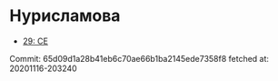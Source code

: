 # Нурисламова
- [29: CE](29.md)

Commit: 65d09d1a28b41eb6c70ae66b1ba2145ede7358f8
 fetched at: 20201116-203240
